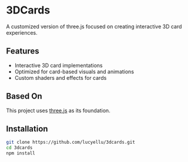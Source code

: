 # 3DCards

A customized version of three.js focused on creating interactive 3D card experiences.

## Features

- Interactive 3D card implementations
- Optimized for card-based visuals and animations
- Custom shaders and effects for cards

## Based On

This project uses [three.js](https://github.com/mrdoob/three.js) as its foundation.

## Installation

```bash
git clone https://github.com/lucyellu/3dcards.git
cd 3dcards
npm install
